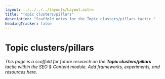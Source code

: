 ```yaml
---
layout: ../../../../layouts/Layout.astro
title: "Topic clusters/pillars"
description: "Scaffold notes for the Topic clusters/pillars tactic."
headingTracker: false
---
```

# Topic clusters/pillars

_This page is a scaffold for future research on the **Topic clusters/pillars** tactic within the SEO & Content module. Add frameworks, experiments, and resources here._
